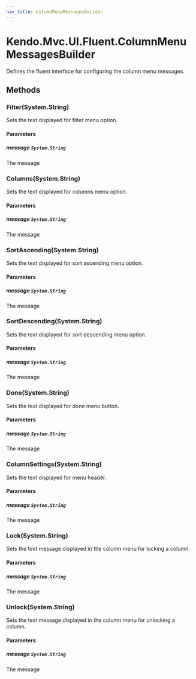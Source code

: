 ```yaml
---
nav_title: ColumnMenuMessagesBuilder
---
```


# Kendo.Mvc.UI.Fluent.ColumnMenuMessagesBuilder
Defines the fluent interface for configuring the column menu messages.




## Methods


### Filter(System.String)
Sets the text displayed for filter menu option.


#### Parameters

##### message `System.String`
The message





### Columns(System.String)
Sets the text displayed for columns menu option.


#### Parameters

##### message `System.String`
The message





### SortAscending(System.String)
Sets the text displayed for sort ascending menu option.


#### Parameters

##### message `System.String`
The message





### SortDescending(System.String)
Sets the text displayed for sort descending menu option.


#### Parameters

##### message `System.String`
The message





### Done(System.String)
Sets the text displayed for done menu button.


#### Parameters

##### message `System.String`
The message





### ColumnSettings(System.String)
Sets the text displayed for menu header.


#### Parameters

##### message `System.String`
The message





### Lock(System.String)
Sets the text message displayed in the column menu for locking a column.


#### Parameters

##### message `System.String`
The message





### Unlock(System.String)
Sets the text message displayed in the column menu for unlocking a column.


#### Parameters

##### message `System.String`
The message






